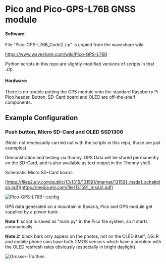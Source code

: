 # Pico and Pico-GPS-L76B GNSS module

#### Software:

File "Pico-GPS-L76B_Code2.zip" is copied from the waveshare wiki:

https://www.waveshare.com/wiki/Pico-GPS-L76B

Python scripts in this repo are slightly modified versions of scripts in that .zip.  

#### Hardware:

There is no trouble putting the GPS module onto the standard Raspberry Pi Pico header. Button, SD-Card board and OLED are off-the-shelf components.

## Example Configuration

### Push button, Micro SD-Card and OLED SSD1306

(Note: not necessarily carried out with the scripts in this repo, those are just examples).

Demonstration and testing via thonny. GPS Data will be stored permanently on the SD-Card, and is also available as text output in the Thonny shell. 

Schematic Micro SD-Card board:

[https://files2.elv.com/public/13/1315/131591/Internet/131591_msda1_schaltplan.pdf](https://media.elv.com/file/131591_msda1.pdf)

![Pico-GPS-L76B--config](https://github.com/Florian-Wilhelm/Raspberry-Pi/assets/77980708/2cae6269-d276-4e12-a081-d1e77e937b67)

GPS data generated on a mountain in Bavaria, Pico and GPS module get supplied by a power bank.

**Note 1:** script is saved as "main.py" in the Pico file system, so it starts automatically.

**Note 2:** black bars only appear on the photos, not on the OLED itself; DSLR and mobile phone cam have both CMOS sensors which have a problem with the OLED resfresh rates obviously (especially in bright daylight).

![Grosser-Traithen](https://github.com/user-attachments/assets/3602c53a-52ee-4d6e-8dd3-2c80f50a1b9f)
